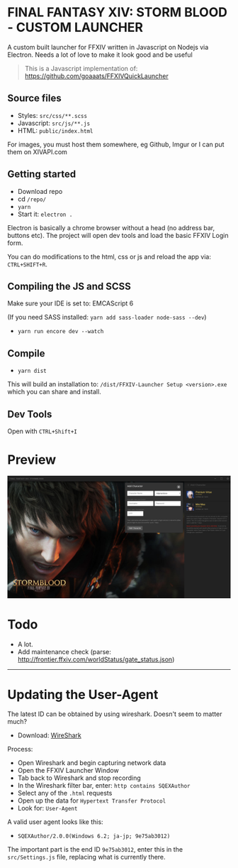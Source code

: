 # FINAL FANTASY XIV: STORM BLOOD - CUSTOM LAUNCHER

A custom built launcher for FFXIV written in Javascript on Nodejs via Electron. Needs a lot of love to make it look good and be useful

> This is a Javascript implementation of: https://github.com/goaaats/FFXIVQuickLauncher



## Source files

- Styles: `src/css/**.scss`
- Javascript: `src/js/**.js`
- HTML: `public/index.html`

For images, you must host them somewhere, eg Github, Imgur or I can put them on XIVAPI.com

## Getting started

- Download repo
- cd `/repo/`
- `yarn`
- Start it: `electron .`

Electron is basically a chrome browser without a head (no address bar, buttons etc). The project will open dev tools and load the basic FFXIV Login form.

You can do modifications to the html, css or js and reload the app via: `CTRL+SHIFT+R`.

## Compiling the JS and SCSS

Make sure your IDE is set to: EMCAScript 6

(If you need SASS installed: `yarn add sass-loader node-sass --dev`)

- `yarn run encore dev --watch`

## Compile

- `yarn dist`

This will build an installation to: `/dist/FFXIV-Launcher Setup <version>.exe` which you can share and install.

## Dev Tools

Open with `CTRL+Shift+I`

# Preview

![preview](./github/preview.png)

# Todo

- A lot.
- Add maintenance check (parse: http://frontier.ffxiv.com/worldStatus/gate_status.json)

---

# Updating the User-Agent

The latest ID can be obtained by using wireshark. Doesn't seem to matter much?

- Download: [WireShark](https://www.wireshark.org/)

Process:

- Open Wireshark and begin capturing network data
- Open the FFXIV Launcher Window
- Tab back to Wireshark and stop recording
- In the Wireshark filter bar, enter: `http contains SQEXAuthor`
- Select any of the `.html` requests
- Open up the data for `Hypertext Transfer Protocol`
- Look for: `User-Agent`

A valid user agent looks like this:

- `SQEXAuthor/2.0.0(Windows 6.2; ja-jp; 9e75ab3012)`

The important part is the end ID `9e75ab3012`, enter this in the `src/Settings.js` file, replacing what is currently there.
